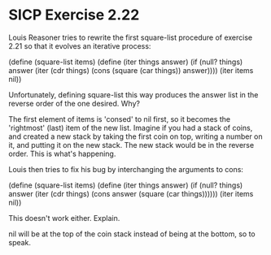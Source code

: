 # SICP Exercise 2.22

   Louis Reasoner tries to rewrite the first square-list procedure of exercise 2.21 so that it evolves an iterative process:

  (define (square-list items)
    (define (iter things answer)
      (if (null? things)
          answer
          (iter (cdr things)
                (cons (square (car things))
                      answer))))
    (iter items nil))

  Unfortunately, defining square-list this way produces the answer list in the reverse order of the one desired. Why?

The first element of items is 'consed' to nil first, so it becomes the 'rightmost' (last) item of the new list. Imagine if you had a stack of coins, and created a new stack by taking the first coin on top, writing a number on it, and putting it on the new stack. The new stack would be in the reverse order. This is what's happening.

  Louis then tries to fix his bug by interchanging the arguments to cons:

  (define (square-list items)
    (define (iter things answer)
      (if (null? things)
          answer
          (iter (cdr things)
                (cons answer
                      (square (car things))))))
    (iter items nil))

  This doesn't work either. Explain.

nil will be at the top of the coin stack instead of being at the bottom, so to speak.
